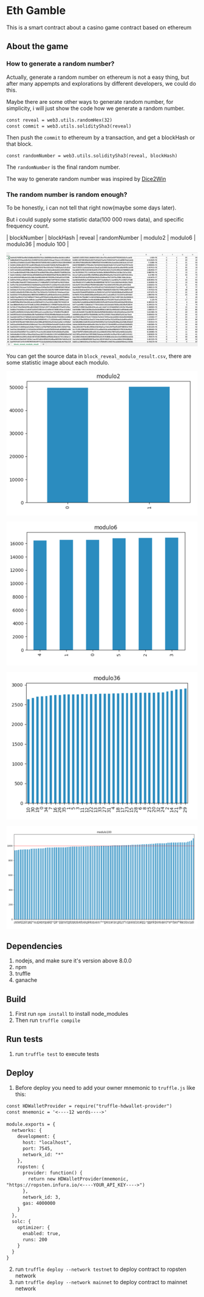 # Eth Gamble

This is a smart contract about a casino game contract based on ethereum

## About the game

### How to generate a random number?

Actually, generate a random number on ethereum is not a easy thing, but
after many appempts and explorations by different developers, we could do this.

Maybe there are some other ways to generate random number, for simplicity, i will
just show the code how we generate a random number.

```
const reveal = web3.utils.randomHex(32)
const commit = web3.utils.soliditySha3(reveal)
```

Then push the `commit` to ethereum by a transaction, and get a blockHash or that block.

```
const randomNumber = web3.utils.soliditySha3(reveal, blockHash)
```
The `randomNumber` is the final random number.

The way to generate random number was inspired by [Dice2Win](https://github.com/dice2-win/contracts/blob/master/Dice2Win.sol)

### The random number is random enough?

To be honestly, i can not tell that right now(maybe some days later).

But i could supply some statistic data(100 000 rows data), and specific frequency count.

| blockNumber | blockHash | reveal | randomNumber | modulo2 | modulo6 | modulo36 | modulo 100 |

![block_reveal_result](images/block_reveal_result.png)

You can get the source data in `block_reveal_modulo_result.csv`, there are some statistic image about each modulo.

![modulo2](images/modulo2.png)

![modulo6](images/modulo6.png)

![modulo36](images/modulo36.png)

![modulo100](images/modulo100.png)


## Dependencies

1. nodejs, and make sure it's version above 8.0.0
2. npm
3. truffle
4. ganache

## Build
1. First run `npm install` to install node_modules
2. Then run `truffle compile`

## Run tests
1. run `truffle test` to execute tests

## Deploy
1. Before deploy you need to add your owner mnemonic to `truffle.js` like this:
```
const HDWalletProvider = require("truffle-hdwallet-provider")
const mnemonic = '<----12 words---->'

module.exports = {
  networks: {
    development: {
      host: "localhost",
      port: 7545,
      network_id: "*"
    },
    ropsten: {
      provider: function() {
        return new HDWalletProvider(mnemonic, "https://ropsten.infura.io/<----YOUR_API_KEY---->")
      },
      network_id: 3,
      gas: 4000000
    }
  },
  solc: {
    optimizer: {
      enabled: true,
      runs: 200
    }
  }
}
```
2. run `truffle deploy --network testnet` to deploy contract to ropsten network
3. run `truffle deploy --network mainnet` to deploy contract to mainnet network
